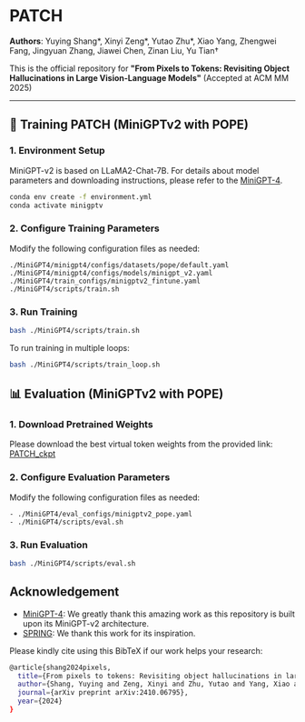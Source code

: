 # PATCH

**Authors**: Yuying Shang*, Xinyi Zeng*, Yutao Zhu*, Xiao Yang, Zhengwei Fang, Jingyuan Zhang, Jiawei Chen, Zinan Liu, Yu Tian†

This is the official repository for **"From Pixels to Tokens: Revisiting Object Hallucinations in Large Vision-Language Models"** (Accepted at ACM MM 2025)

---

## 🚀 Training PATCH (MiniGPTv2 with POPE)

### 1. Environment Setup
MiniGPT-v2 is based on LLaMA2-Chat-7B. For details about model parameters and downloading instructions, please refer to the [MiniGPT-4](https://github.com/Vision-CAIR/MiniGPT-4).
```bash
conda env create -f environment.yml
conda activate minigptv
```

### 2. Configure Training Parameters

Modify the following configuration files as needed:
```
./MiniGPT4/minigpt4/configs/datasets/pope/default.yaml
./MiniGPT4/minigpt4/configs/models/minigpt_v2.yaml
./MiniGPT4/train_configs/minigptv2_fintune.yaml
./MiniGPT4/scripts/train.sh
```

### 3. Run Training
```bash
bash ./MiniGPT4/scripts/train.sh
```
To run training in multiple loops:
```bash
bash ./MiniGPT4/scripts/train_loop.sh
```

## 📊 Evaluation (MiniGPTv2 with POPE)

### 1. Download Pretrained Weights

Please download the best virtual token weights from the provided link: 
[PATCH_ckpt](https://drive.google.com/file/d/1_SLslW5MlXKfUiEfNeSkLKf0YA2-eB87/view?usp=sharing)

### 2. Configure Evaluation Parameters

Modify the following configuration files as needed:
```
- ./MiniGPT4/eval_configs/minigptv2_pope.yaml
- ./MiniGPT4/scripts/eval.sh
```

### 3. Run Evaluation
```bash
bash ./MiniGPT4/scripts/eval.sh
```

## Acknowledgement
- [MiniGPT-4](https://github.com/Vision-CAIR/MiniGPT-4): We greatly thank this amazing work as this repository is built upon its MiniGPT-v2 architecture.
- [SPRING](https://github.com/DaoD/SPRING): We thank this work for its inspiration.

Please kindly cite using this BibTeX if our work helps your research:
```bash
@article{shang2024pixels,
  title={From pixels to tokens: Revisiting object hallucinations in large vision-language models},
  author={Shang, Yuying and Zeng, Xinyi and Zhu, Yutao and Yang, Xiao and Fang, Zhengwei and Zhang, Jingyuan and Chen, Jiawei and Liu, Zinan and Tian, Yu},
  journal={arXiv preprint arXiv:2410.06795},
  year={2024}
}
```


